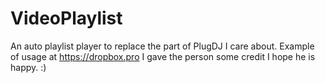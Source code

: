 # VideoPlaylist
An auto playlist player to replace the part of PlugDJ I care about.
Example of usage at https://dropbox.pro
I gave the person some credit I hope he is happy. :)
